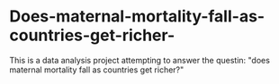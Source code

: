 # Does-maternal-mortality-fall-as-countries-get-richer-
This is a data analysis project attempting to answer the questin: "does maternal mortality fall as countries get richer?"
